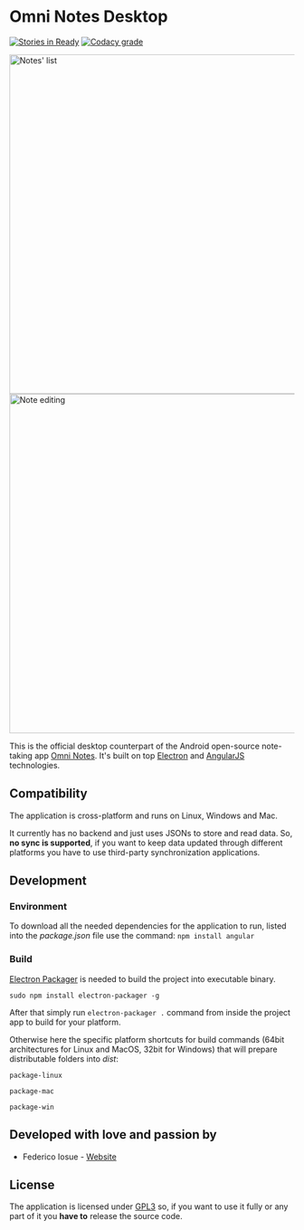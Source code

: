 # Omni Notes Desktop

[![Stories in Ready](https://badge.waffle.io/federicoiosue/omni-notes-desktop.png?label=ready&title=Ready)](http://waffle.io/federicoiosue/omni-notes-desktop)
[![Codacy grade](https://img.shields.io/codacy/grade/a8a70aae80314f78bae3042fcac432db.svg?style=plastic)](https://www.codacy.com/app/federico-iosue/omni-notes-desktop/dashboard)

<img src="https://github.com/federicoiosue/omni-notes-desktop/raw/develop/etc/img1.png" width="600" alt="Notes' list">
<img src="https://github.com/federicoiosue/omni-notes-desktop/raw/develop/etc/img2.png" width="600" alt="Note editing">

This is the official desktop counterpart of the Android open-source note-taking app [Omni Notes](https://github.com/federicoiosue/Omni-Notes).
It's built on top [Electron](http://electron.atom.io) and [AngularJS](https://angularjs.org) technologies.

## Compatibility

The application is cross-platform and runs on Linux, Windows and Mac.

It currently has no backend and just uses JSONs to store and read data. So, **no sync is supported**, if you want to keep data updated through different platforms you have to use third-party synchronization applications.

## Development

### Environment
To download all the needed dependencies for the application to run, listed into the _package.json_ file use the command: ```npm install angular```

### Build
[Electron Packager](https://github.com/electron-userland/electron-packager) is needed to build the project into executable binary.
```
sudo npm install electron-packager -g
```

After that simply run ```electron-packager .``` command from inside the project app to build for your platform.

Otherwise here the specific platform shortcuts for build commands (64bit architectures for Linux and MacOS, 32bit for Windows) that will prepare distributable folders into _dist_:

```package-linux```

```package-mac```

```package-win```

## Developed with love and passion by
* Federico Iosue - [Website](http://www.iosue.it/federico)

## License
The application is licensed under [GPL3](LICENSE.md) so, if you want to use it fully or any part of it you **have to** release the source code.
